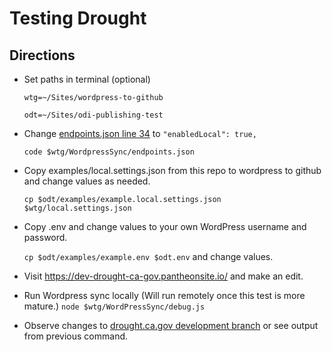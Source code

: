 # Testing Drought

## Directions

- Set paths in terminal (optional)

  `wtg=~/Sites/wordpress-to-github`

  `odt=~/Sites/odi-publishing-test`

- Change [endpoints.json line 34](https://github.com/cagov/wordpress-to-github/blob/main/WordpressSync/endpoints.json#L34) to `"enabledLocal": true,`

  `code $wtg/WordpressSync/endpoints.json`

- Copy examples/local.settings.json from this repo to wordpress to github and change values as needed.

  `cp $odt/examples/example.local.settings.json $wtg/local.settings.json`

- Copy .env and change values to your own WordPress username and password.

  `cp $odt/examples/example.env $odt.env` and change values.

- Visit https://dev-drought-ca-gov.pantheonsite.io/ and make an edit.

- Run Wordpress sync locally (Will run remotely once this test is more mature.)
  `node $wtg/WordPressSync/debug.js`

- Observe changes to [drought.ca.gov development branch](https://github.com/cagov/drought.ca.gov/tree/development) or see output from previous command.
